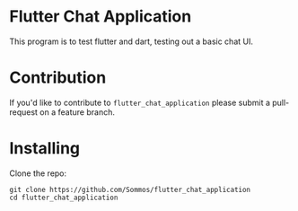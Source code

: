 # Flutter Chat Application

This program is to test flutter and dart, testing out a basic chat UI.

# Contribution 

If you'd like to contribute to `flutter_chat_application` please submit a pull-request on a feature branch.

# Installing

Clone the repo:

    git clone https://github.com/Sommos/flutter_chat_application
    cd flutter_chat_application
